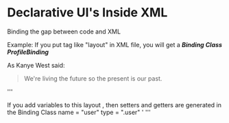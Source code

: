# Declarative UI's Inside XML

Binding the gap between code and XML

Example:
If you put tag like "layout" in XML file, you will get a ***Binding Class ProfileBinding***

As Kanye West said:

> We're living the future so
> the present is our past.

'''
<!-- profile.xml -->
<layout>
<LinearLayout>
If you add variables to this layout , then setters and getters are generated in the Binding Class
  <data>
    <variable>
      name = "user"
      type = ".user"
    </variable>
  </data>
</LinearLayout>
</layout>'
'''

